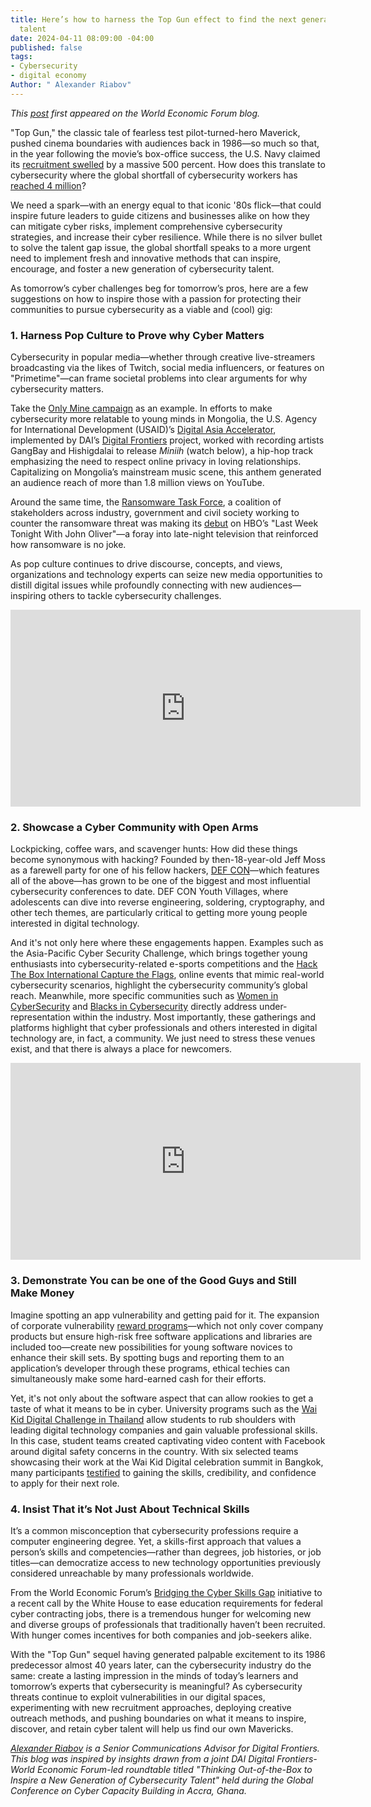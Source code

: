 ```yaml
---
title: Here’s how to harness the Top Gun effect to find the next generation of cyber
  talent
date: 2024-04-11 08:09:00 -04:00
published: false
tags:
- Cybersecurity
- digital economy
Author: " Alexander Riabov"
---
```


*This [post](https://www.weforum.org/agenda/2024/02/cybersecurity-talent-next-generation/) first appeared on the World Economic Forum blog.*

"Top Gun," the classic tale of fearless test pilot-turned-hero Maverick, pushed cinema boundaries with audiences back in 1986—so much so that, in the year following the movie’s box-office success, the U.S. Navy claimed its [recruitment swelled](https://www.military.com/daily-news/2022/08/11/top-gun-boosted-recruiting-and-brought-tailhook-scandal-so-what-happens-after-blockbuster-sequel.html#:~:text=A%20statistic%20often%20repeated%20without,public%20awareness%20to%20the%20Navy.) by a massive 500 percent. How does this translate to cybersecurity where the global shortfall of cybersecurity workers has [reached 4 million](https://www.csoonline.com/article/657598/cybersecurity-workforce-shortage-reaches-4-million-despite-significant-recruitment-drive.html)?

We need a spark—with an energy equal to that iconic '80s flick—that could inspire future leaders to guide citizens and businesses alike on how they can mitigate cyber risks, implement comprehensive cybersecurity strategies, and increase their cyber resilience. While there is no silver bullet to solve the talent gap issue, the global shortfall speaks to a more urgent need to implement fresh and innovative methods that can inspire, encourage, and foster a new generation of cybersecurity talent.

<!--more-->

As tomorrow’s cyber challenges beg for tomorrow’s pros, here are a few suggestions on how to inspire those with a passion for protecting their communities to pursue cybersecurity as a viable and (cool) gig:

### 1. Harness Pop Culture to Prove why Cyber Matters

Cybersecurity in popular media—whether through creative live-streamers broadcasting via the likes of Twitch, social media influencers, or features on "Primetime"—can frame societal problems into clear arguments for why cybersecurity matters.

Take the [Only Mine campaign](https://www.usaid.gov/asia-regional/press-releases/feb-28-2022-usaid-launches-cybersecurity-awareness-campaign) as an example. In efforts to make cybersecurity more relatable to young minds in Mongolia, the U.S. Agency for International Development (USAID)’s [Digital Asia Accelerator](https://www.usaid.gov/asia-regional/fact-sheets/digital-asia-accelerator), implemented by DAI’s [Digital Frontiers](https://www.dai.com/our-work/projects/worldwide-digital-frontiers-df) project, worked with recording artists GangBay and Hishigdalai to release *Miniih* (watch below), a hip-hop track emphasizing the need to respect online privacy in loving relationships. Capitalizing on Mongolia’s mainstream music scene, this anthem generated an audience reach of more than 1.8 million views on YouTube.

Around the same time, the [Ransomware Task Force](https://securityandtechnology.org/ransomwaretaskforce/), a coalition of stakeholders across industry, government and civil society working to counter the ransomware threat was making its [debut](https://www.youtube.com/watch?v=WqD-ATqw3js&t=266s) on HBO’s "Last Week Tonight With John Oliver"—a foray into late-night television that reinforced how ransomware is no joke.

As pop culture continues to drive discourse, concepts, and views, organizations and technology experts can seize new media opportunities to distill digital issues while profoundly connecting with new audiences—inspiring others to tackle cybersecurity challenges.

<iframe width="560" height="315" src="https://www.youtube.com/embed/gdA3PMOseto?si=-cN58le2BCUNvOaq" title="YouTube video player" frameborder="0" allow="accelerometer; autoplay; clipboard-write; encrypted-media; gyroscope; picture-in-picture; web-share" allowfullscreen></iframe>

### 2. Showcase a Cyber Community with Open Arms

Lockpicking, coffee wars, and scavenger hunts: How did these things become synonymous with hacking? Founded by then-18-year-old Jeff Moss as a farewell party for one of his fellow hackers, [DEF CON](https://defcon.org/)—which features all of the above—has grown to be one of the biggest and most influential cybersecurity conferences to date. DEF CON Youth Villages, where adolescents can dive into reverse engineering, soldering, cryptography, and other tech themes, are particularly critical to getting more young people interested in digital technology.

And it's not only here where these engagements happen. Examples such as the Asia-Pacific Cyber Security Challenge, which brings together young enthusiasts into cybersecurity-related e-sports competitions and the [Hack The Box International Capture the Flags](https://www.hackthebox.com/hacker/ctf), online events that mimic real-world cybersecurity scenarios, highlight the cybersecurity community’s global reach. Meanwhile, more specific communities such as [Women in CyberSecurity](https://www.wicys.org/) and [Blacks in Cybersecurity](https://www.blacksincyberconf.com/) directly address under-representation within the industry. Most importantly, these gatherings and platforms highlight that cyber professionals and others interested in digital technology are, in fact, a community. We just need to stress these venues exist, and that there is always a place for newcomers.

<iframe width="560" height="315" src="https://www.youtube.com/embed/8trgznzHdQk?si=1w80Du6QKDrHsaEv" title="YouTube video player" frameborder="0" allow="accelerometer; autoplay; clipboard-write; encrypted-media; gyroscope; picture-in-picture; web-share" allowfullscreen></iframe>

### 3. Demonstrate You can be one of the Good Guys and Still Make Money

Imagine spotting an app vulnerability and getting paid for it. The expansion of corporate vulnerability [reward programs](https://hackerone.com/bug-bounty-programs)—which not only cover company products but ensure high-risk free software applications and libraries are included too—create new possibilities for young software novices to enhance their skill sets. By spotting bugs and reporting them to an application’s developer through these programs, ethical techies can simultaneously make some hard-earned cash for their efforts.

Yet, it's not only about the software aspect that can allow rookies to get a taste of what it means to be in cyber. University programs such as the [Wai Kid Digital Challenge in Thailand](https://dai-global-digital.com/five-fresh-tips-to-make-digital-safety-cool-again-a-case-study-from-thailand.html) allow students to rub shoulders with leading digital technology companies and gain valuable professional skills. In this case, student teams created captivating video content with Facebook around digital safety concerns in the country. With six selected teams showcasing their work at the Wai Kid Digital celebration summit in Bangkok, many participants [testified](https://dai-global-digital.com/5-secret-sauces-for-your-next-digital-safety-campaign-insights-from-thailand.html) to gaining the skills, credibility, and confidence to apply for their next role.

### 4. Insist That it’s Not Just About Technical Skills

It’s a common misconception that cybersecurity professions require a computer engineering degree. Yet, a skills-first approach that values a person’s skills and competencies—rather than degrees, job histories, or job titles—can democratize access to new technology opportunities previously considered unreachable by many professionals worldwide.

From the World Economic Forum’s [Bridging the Cyber Skills Gap](https://initiatives.weforum.org/bridging-the-cyber-skills-gap/home) initiative to a recent call by the White House to ease education requirements for federal cyber contracting jobs, there is a tremendous hunger for welcoming new and diverse groups of professionals that traditionally haven’t been recruited. With hunger comes incentives for both companies and job-seekers alike.

With the "Top Gun" sequel having generated palpable excitement to its 1986 predecessor almost 40 years later, can the cybersecurity industry do the same: create a lasting impression in the minds of today’s learners and tomorrow’s experts that cybersecurity is meaningful? As cybersecurity threats continue to exploit vulnerabilities in our digital spaces, experimenting with new recruitment approaches, deploying creative outreach methods, and pushing boundaries on what it means to inspire, discover, and retain cyber talent will help us find our own Mavericks.

*[Alexander Riabov](https://www.linkedin.com/in/riabovalexander/) is a Senior Communications Advisor for Digital Frontiers. This blog was inspired by insights drawn from a joint DAI Digital Frontiers-World Economic Forum-led roundtable titled "Thinking Out-of-the-Box to Inspire a New Generation of Cybersecurity Talent" held during the Global Conference on Cyber Capacity Building in Accra, Ghana.*